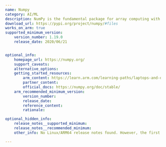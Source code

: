 ```yaml
---
name: Numpy
category: AI/ML
description: NumPy is the fundamental package for array computing with Python.
download_url: https://pypi.org/project/numpy/#files
works_on_arm: true
supported_minimum_version:
    version_number: 1.19.0
    release_date: 2020/06/21


optional_info:
    homepage_url: https://numpy.org/
    support_caveats:
    alternative_options:
    getting_started_resources:
        arm_content: https://learn.arm.com/learning-paths/laptops-and-desktops/win_python/how-to-1/
        partner_content:
        official_docs: https://numpy.org/doc/stable/
    arm_recommended_minimum_version:
        version_number:
        release_date:
        reference_content:
        rationale:

optional_hidden_info:
    release_notes__supported_minimum:
    release_notes__recommended_minimum:
    other_info: No Linux/ARM64 release notes found. However, the first AArch64 wheels are present at pypi from version 1.19.0 onwards. Kindly refer [here](https://pypi.org/project/numpy/1.19.0/#files).

---
```


